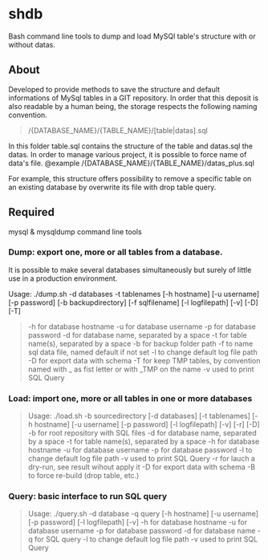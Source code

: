 # shdb

Bash command line tools to dump and load MySQl table's structure with or without datas.

## About
Developed to provide methods to save the structure and default informations of MySql tables in a GIT repository.
In order that this deposit is also readable by a human being, the storage respects the following naming convention.

> /{DATABASE_NAME}/{TABLE_NAME}/[table|datas].sql

In this folder table.sql contains the structure of the table and datas.sql the datas.
In order to manage various project, it is possible to force name of data's file.
@example /{DATABASE_NAME}/{TABLE_NAME}/datas_plus.sql

For example, this structure offers possibility to remove a specific table on an existing database by overwrite
its file with drop table query.

## Required

mysql & mysqldump command line tools

### Dump: export one, more or all tables from a database.

It is possible to make several databases simultaneously but surely of little use in a production environment.

Usage: ./dump.sh -d databases -t tablenames [-h hostname] [-u username] [-p password] [-b backupdirectory] [-f sqlfilename] [-l logfilepath] [-v] [-D] [-T]
> -h for database hostname
> -u for database username
> -p for database password
> -d for database name, separated by a space
> -t for table name(s), separated by a space
> -b for backup folder path
> -f to name sql data file, named default if not set
> -l to change default log file path
> -D for export data with schema
> -T for keep TMP tables, by convention named with _ as fist letter or with _TMP on the name
> -v used to print SQL Query


### Load: import one, more or all tables in one or more databases

> Usage: ./load.sh -b sourcedirectory [-d databases] [-t tablenames] [-h hostname] [-u username] [-p password] [-l logfilepath] [-v] [-r] [-D]
> -b for root repository with SQL files
> -d for database name, separated by a space
> -t for table name(s), separated by a space
> -h for database hostname
> -u for database username
> -p for database password
> -l to change default log file path
> -v used to print SQL Query
> -r for lauch a dry-run, see result wihout apply it
> -D for export data with schema
> -B to force re-build (drop table, etc.)


### Query: basic interface to run SQL query

> Usage: ./query.sh -d database -q query [-h hostname] [-u username] [-p password] [-l logfilepath] [-v]
> -h for database hostname
> -u for database username
> -p for database password
> -d for database name
> -q for SQL query
> -l to change default log file path
> -v used to print SQL Query